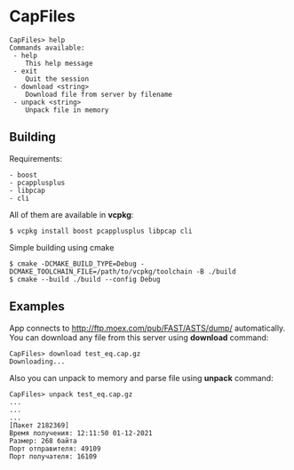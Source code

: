 # CapFiles

```
CapFiles> help
Commands available:
 - help
	This help message
 - exit
	Quit the session
 - download <string>
	Download file from server by filename
 - unpack <string>
	Unpack file in memory
```

## Building

Requirements:
```
- boost
- pcapplusplus
- libpcap
- cli
```
All of them are available in **vcpkg**:
```commandline
$ vcpkg install boost pcapplusplus libpcap cli
```

Simple building using cmake
```commandline
$ cmake -DCMAKE_BUILD_TYPE=Debug -DCMAKE_TOOLCHAIN_FILE=/path/to/vcpkg/toolchain -B ./build
$ cmake --build ./build --config Debug 
```

## Examples

App connects to http://ftp.moex.com/pub/FAST/ASTS/dump/ automatically.
You can download any file from this server using **download** command:
```
CapFiles> download test_eq.cap.gz
Downloading...
```
Also you can unpack to memory and parse file using **unpack** command:
```
CapFiles> unpack test_eq.cap.gz
...
...
...
[Пакет 2182369]
Время получения: 12:11:50 01-12-2021
Размер: 268 байта
Порт отправителя: 49109
Порт получателя: 16109
```
